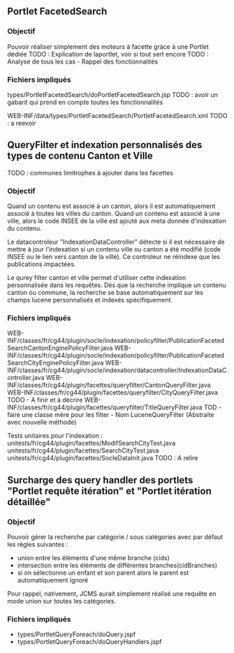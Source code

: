 ## Portlet FacetedSearch

### Objectif

Pouvoir réaliser simplement des moteurs à facette gràce à une Portlet dédiée
TODO : Explication de laportlet, voir si tout sert encore
TODO : Analyse de tous les cas - Rappel des fonctionnalités

### Fichiers impliqués 

types/PortletFacetedSearch/doPortletFacetedSearch.jsp
TODO : avoir un gabarit qui prend en compte toutes les fonctionnalités 

WEB-INF/data/types/PortletFacetedSearch/PortletFacetedSearch.xml
TODO : a reevoir

## QueryFilter et indexation personnalisés des types de contenu Canton et Ville

TODO : communes limitrophes à ajouter dans les facettes

### Objectif

Quand un contenu est associé à un canton, alors il est automatiquement associé à toutes les villes du canton.
Quand un contenu est associé à une ville, alors le code INSEE de la ville est ajouté aux meta donnée d'indexation du contenu.

Le datacontroleur "IndexationDataController" détecte si il est nécessaire de mettre à jour l'indexation si un contenu ville ou canton a été modifié (code INSEE ou le lien vers canton de la ville). Ce controleur ne réindexe que les publications impactées.

Le qurey filter canton et ville permet d'utiliser cette indexation personnalisée dans les requêtes. Dès que la recherche implique un contenu canton ou commune, la recherche se base automatiquement sur les champs lucene personnalisés et indexés spécifiquement.

### Fichiers impliqués

WEB-INF/classes/fr/cg44/plugin/socle/indexation/policyfilter/PublicationFacetedSearchCantonEnginePolicyFilter.java
WEB-INF/classes/fr/cg44/plugin/socle/indexation/policyfilter/PublicationFacetedSearchCityEnginePolicyFilter.java
WEB-INF/classes/fr/cg44/plugin/socle/indexation/datacontroller/IndexationDataController.java
WEB-INF/classes/fr/cg44/plugin/facettes/queryfilter/CantonQueryFilter.java
WEB-INF/classes/fr/cg44/plugin/facettes/queryfilter/CityQueryFilter.java
TODO - A finir et à décrire WEB-INF/classes/fr/cg44/plugin/facettes/queryfilter/TitleQueryFilter.java
TOD - faire une classe mère pour les filter - Nom LuceneQueryFilter (Abstraite avec nouvelle méthode)

Tests unitaires pour l'indexation :
unitests/fr/cg44/plugin/facettes/ModifSearchCityTest.java
unitests/fr/cg44/plugin/facettes/SearchCityTest.java
unitests/fr/cg44/plugin/facettes/SocleDataInit.java
TODO : A relire


## Surcharge des query handler des portlets "Portlet requête itération" et "Portlet itération détaillée"

### Objectif

Pouvoir gérer la recherche par catégorie / sous catégories avec par défaut les règles suivantes :
 - union entre les éléments d'une même branche (cids)
 - intersection entre les éléments de différentes branches(cidBranches)
 - si on sélectionne un enfant et son parent alors le parent est automatiquement ignoré
  
Pour rappel, nativement, JCMS aurait simplement réalisé une requête en mode union sur toutes les catégories.

### Fichiers impliqués

- types/PortletQueryForeach/doQuery.jspf
- types/PortletQueryForeach/doQueryHandlers.jspf
 
